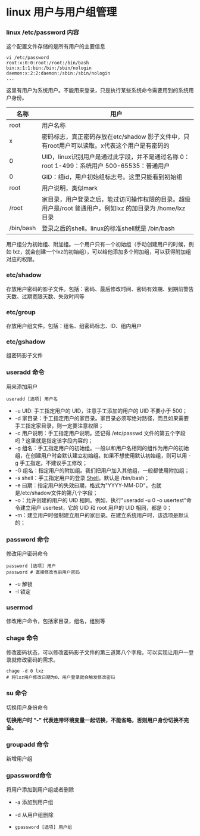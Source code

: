 # linux 用户与用户组管理

### linux /etc/password 内容

这个配置文件存储的是所有用户的主要信息

```shell
vi /etc/password
root:x:0:0:root:/root:/bin/bash
bin:x:1:1:bin:/bin:/sbin/nologin
daemon:x:2:2:daemon:/sbin:/sbin/nologin
...
```

这里有用户为系统用户。不能用来登录，只是执行某些系统命令需要用到的系统用户身份。

| 名称      | 用户                                                         |
| --------- | ------------------------------------------------------------ |
| root      | 用户名称                                                     |
| x         | 密码标志，真正密码存放在etc/shadow 影子文件中，只有root用户可以读取。x代表这个用户是有密码的 |
| 0         | UID，linux识别用户是通过此字段，并不是通过名称 0：root 1-499：系统用户 500-65535：普通用户 |
| 0         | GID：组id，用户初始组标志号。这里只能看到初始组              |
| root      | 用户说明，类似mark                                           |
| /root     | 家目录，用户登录之后，能过访问操作权限的目录。超级用户是/root 普通用户，例如lxz 的加目录为 /home/lxz 目录 |
| /bin/bash | 登录之后的shell。linux的标准shell就是 /bin/bash              |

用户组分为初始组、附加组。一个用户只有一个初始组（手动创建用户的时候，例如 lxz，就会创建一个lxz的初始组），可以给他添加多个附加组，可以获得附加组对应的权限。

### etc/shadow 

存放用户密码的影子文件。包括：密码、最后修改时间、密码有效期、到期前警告天数、过期宽限天数、失效时间等

### etc/group

存放用户组文件。包括：组名、组密码标志、ID、组内用户

### etc/gshadow

组密码影子文件

### useradd 命令

用来添加用户

```shell
useradd [选项] 用户名
```



- -u UID: 手工指定用户的 UID，注意手工添加的用户的 UID 不要小于 500；
- -d 家目录：手工指定用户的家目录。家目录必须写绝对路径，而且如果需要手工指定家目录，则一定要注意权限；
- -c 用户说明：手工指定用户说明。还记得 /etc/passwd 文件的第五个字段吗？这里就是指定该字段内容的；
- -g 组名：手工指定用户的初始组。一般以和用户名相同的组作为用户的初始组，在创建用户时会默认建立初始组。如果不想使用默认初始组，则可以用 -g 手工指定。不建议手工修改；
- -G 组名：指定用户的附加组。我们把用户加入其他组，一般都使用附加组；
- -s shell：手工指定用户的登录 [Shell](http://c.biancheng.net/shell/)。默认是 /bin/bash；
- -e 曰期：指定用户的失效曰期，格式为"YYYY-MM-DD"。也就是/etc/shadow文件的第八个字段；
- -o：允许创建的用户的 UID 相同。例如，执行"useradd -u 0 -o usertest"命令建立用户 usertest，它的 UID 和 root 用户的 UID 相同，都是 0；
- -m：建立用户时强制建立用户的家目录。在建立系统用户时，该选项是默认的；

### password 命令

修改用户密码命令

```shell
password [选项] 用户
password # 直接修改当前用户密码
```

* -u 解锁
* -l 锁定

### usermod 

修改用户命令，包括家目录，组名，组别等

### chage 命令

修改密码状态，可以修改密码影子文件的第三道第八个字段。可以实现让用户一登录就修改密码的需求。

```shell
chage -d 0 lxz
# 将lxz用户修改日期为0，用户登录就会触发修改密码
```



### su 命令

切换用户身份命令

**切换用户时 "-" 代表连带环境变量一起切换，不能省略，否则用户身份切换不完全。**

### groupadd 命令

新增用户组

### gpassword命令

将用户添加到用户组或者删除

* -a 添加到用户组

* -d  从用户组删除

* ```shell
  gpassword [选项] 用户组
  ```


